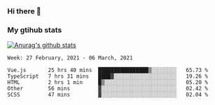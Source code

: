 ### Hi there 👋

### My gtihub stats

[![Anurag's github stats](https://github-readme-stats.vercel.app/api?username=gaozhidong)](https://github.com/gaozhidong/github-readme-stats)

<!--START_SECTION:waka-->
```text
Week: 27 February, 2021 - 06 March, 2021

Vue.js       25 hrs 40 mins  ████████████████▒░░░░░░░░   65.73 % 
TypeScript   7 hrs 31 mins   ████▓░░░░░░░░░░░░░░░░░░░░   19.26 % 
HTML         2 hrs 1 min     █▒░░░░░░░░░░░░░░░░░░░░░░░   05.20 % 
Other        56 mins         ▓░░░░░░░░░░░░░░░░░░░░░░░░   02.42 % 
SCSS         47 mins         ▓░░░░░░░░░░░░░░░░░░░░░░░░   02.04 % 
```
<!--END_SECTION:waka-->